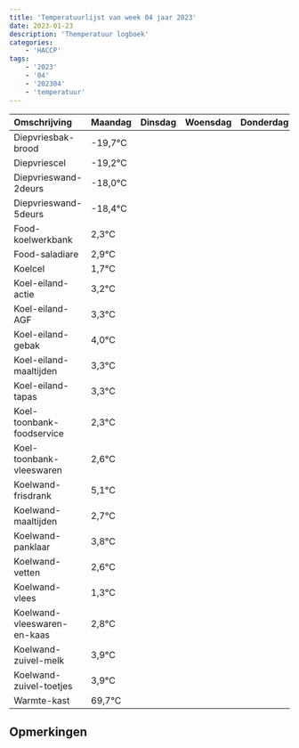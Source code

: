 ```yaml
---
title: 'Temperatuurlijst van week 04 jaar 2023'
date: 2023-01-23
description: 'Themperatuur logboek'
categories:
    - 'HACCP'
tags:
    - '2023'
    - '04'
    - '202304'
    - 'temperatuur'
---
```

|Omschrijving|Maandag|Dinsdag|Woensdag|Donderdag|Vrijdag|Zaterdag|Zondag|
|:---|:---|:---|:---|:---|:---|:---|:---|
|Diepvriesbak-brood|-19,7°C| | | | | | |
|Diepvriescel|-19,2°C| | | | | | |
|Diepvrieswand-2deurs|-18,0°C| | | | | | |
|Diepvrieswand-5deurs|-18,4°C| | | | | | |
|Food-koelwerkbank|2,3°C| | | | | | |
|Food-saladiare|2,9°C| | | | | | |
|Koelcel|1,7°C| | | | | | |
|Koel-eiland-actie|3,2°C| | | | | | |
|Koel-eiland-AGF|3,3°C| | | | | | |
|Koel-eiland-gebak|4,0°C| | | | | | |
|Koel-eiland-maaltijden|3,3°C| | | | | | |
|Koel-eiland-tapas|3,3°C| | | | | | |
|Koel-toonbank-foodservice|2,3°C| | | | | | |
|Koel-toonbank-vleeswaren|2,6°C| | | | | | |
|Koelwand-frisdrank|5,1°C| | | | | | |
|Koelwand-maaltijden|2,7°C| | | | | | |
|Koelwand-panklaar|3,8°C| | | | | | |
|Koelwand-vetten|2,6°C| | | | | | |
|Koelwand-vlees|1,3°C| | | | | | |
|Koelwand-vleeswaren-en-kaas|2,8°C| | | | | | |
|Koelwand-zuivel-melk|3,9°C| | | | | | |
|Koelwand-zuivel-toetjes|3,9°C| | | | | | |
|Warmte-kast|69,7°C| | | | | | |

## Opmerkingen


